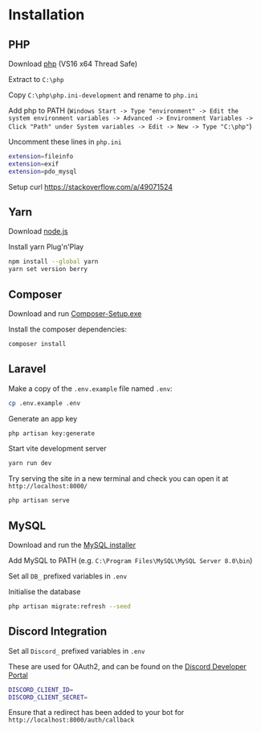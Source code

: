 # Installation

## PHP
Download [php](https://windows.php.net/download) (VS16 x64 Thread Safe)

Extract to `C:\php`

Copy `C:\php\php.ini-development` and rename to `php.ini`

Add php to PATH (`Windows Start -> Type "environment" -> Edit the system environment variables -> Advanced -> Environment Variables -> Click "Path" under System variables -> Edit -> New -> Type "C:\php"`)

Uncomment these lines in `php.ini`
```bash
extension=fileinfo
extension=exif
extension=pdo_mysql
```

Setup curl https://stackoverflow.com/a/49071524

## Yarn

Download [node.js](https://nodejs.org/en/)

Install yarn Plug'n'Play

```bash
npm install --global yarn
yarn set version berry
```

## Composer

Download and run [Composer-Setup.exe](https://getcomposer.org/download/)

Install the composer dependencies:

```bash
composer install
```

## Laravel
Make a copy of the `.env.example` file named `.env`:

```bash
cp .env.example .env
```

Generate an app key

```bash
php artisan key:generate
```

Start vite development server

```bash
yarn run dev
```

Try serving the site in a new terminal and check you can open it at `http://localhost:8000/`

```bash
php artisan serve
```

## MySQL

Download and run the [MySQL installer](https://dev.mysql.com/downloads/installer/)

Add MySQL to PATH (e.g. `C:\Program Files\MySQL\MySQL Server 8.0\bin`)

Set all `DB_` prefixed variables in `.env`

Initialise the database

```bash
php artisan migrate:refresh --seed
```

## Discord Integration
Set all `Discord_` prefixed variables in `.env`

These are used for OAuth2, and can be found on the [Discord Developer Portal](https://discord.com/developers/applications)

```bash
DISCORD_CLIENT_ID=
DISCORD_CLIENT_SECRET=
```

Ensure that a redirect has been added to your bot for `http://localhost:8000/auth/callback`
